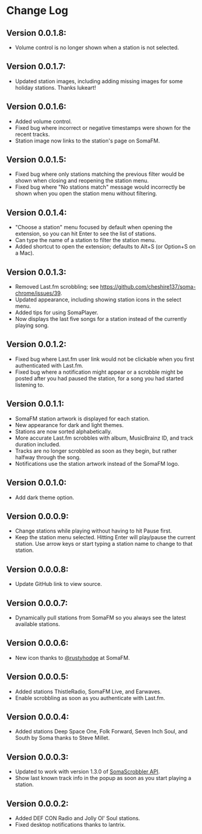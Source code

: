 # Change Log

## Version 0.0.1.8:

- Volume control is no longer shown when a station is not selected.

## Version 0.0.1.7:

- Updated station images, including adding missing images for some holiday stations. Thanks lukeart!

## Version 0.0.1.6:

- Added volume control.
- Fixed bug where incorrect or negative timestamps were shown for the recent tracks.
- Station image now links to the station's page on SomaFM.

## Version 0.0.1.5:

- Fixed bug where only stations matching the previous filter would be shown when closing and reopening the station menu.
- Fixed bug where "No stations match" message would incorrectly be shown when you open the station menu without filtering.

## Version 0.0.1.4:

- "Choose a station" menu focused by default when opening the extension, so you can hit Enter to see the list of stations.
- Can type the name of a station to filter the station menu.
- Added shortcut to open the extension; defaults to Alt+S (or Option+S on a Mac).

## Version 0.0.1.3:

- Removed Last.fm scrobbling; see https://github.com/cheshire137/soma-chrome/issues/39.
- Updated appearance, including showing station icons in the select menu.
- Added tips for using SomaPlayer.
- Now displays the last five songs for a station instead of the currently playing song.

## Version 0.0.1.2:

- Fixed bug where Last.fm user link would not be clickable when you first authenticated with Last.fm.
- Fixed bug where a notification might appear or a scrobble might be posted after you had paused the station, for a song you had started listening to.

## Version 0.0.1.1:

- SomaFM station artwork is displayed for each station.
- New appearance for dark and light themes.
- Stations are now sorted alphabetically.
- More accurate Last.fm scrobbles with album, MusicBrainz ID, and track duration included.
- Tracks are no longer scrobbled as soon as they begin, but rather halfway through the song.
- Notifications use the station artwork instead of the SomaFM logo.

## Version 0.0.1.0:

- Add dark theme option.

## Version 0.0.0.9:

- Change stations while playing without having to hit Pause first.
- Keep the station menu selected. Hitting Enter will play/pause the current station. Use arrow keys or start typing a station name to change to that station.

## Version 0.0.0.8:

- Update GitHub link to view source.

## Version 0.0.0.7:

- Dynamically pull stations from SomaFM so you always see the latest available stations.

## Version 0.0.0.6:

- New icon thanks to [@rustyhodge](https://github.com/rustyhodge) at SomaFM.

## Version 0.0.0.5:

- Added stations ThistleRadio, SomaFM Live, and Earwaves.
- Enable scrobbling as soon as you authenticate with Last.fm.

## Version 0.0.0.4:

- Added stations Deep Space One, Folk Forward, Seven Inch Soul, and South by Soma thanks to Steve Millet.

## Version 0.0.0.3:

- Updated to work with version 1.3.0 of [SomaScrobbler API](http://api.somascrobbler.com/).
- Show last known track info in the popup as soon as you start playing a station.

## Version 0.0.0.2:

- Added DEF CON Radio and Jolly Ol' Soul stations.
- Fixed desktop notifications thanks to lantrix.
